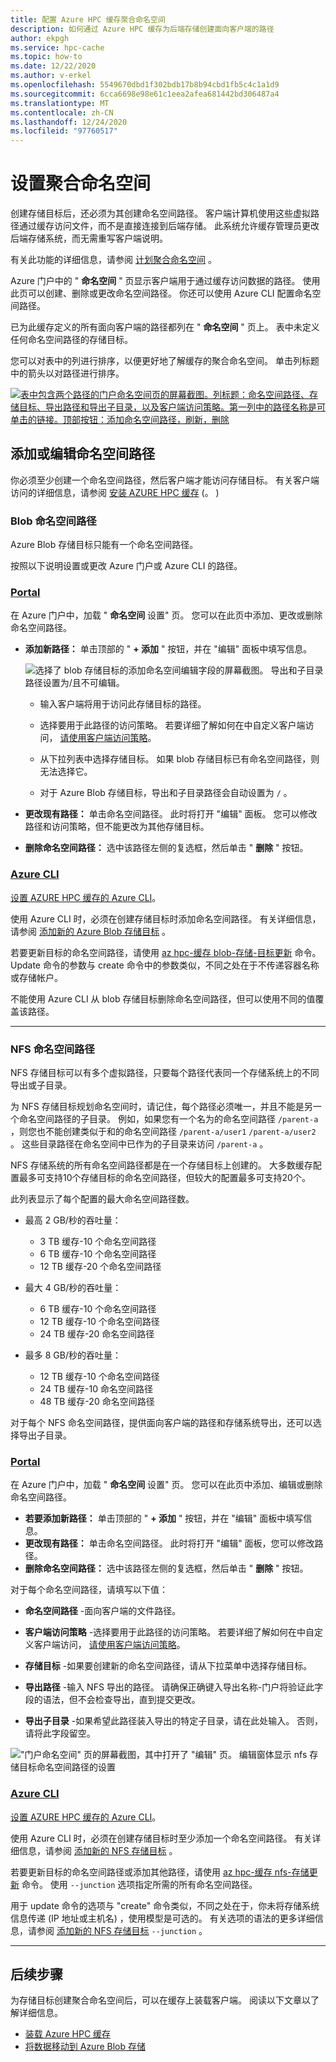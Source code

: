 ```yaml
---
title: 配置 Azure HPC 缓存聚合命名空间
description: 如何通过 Azure HPC 缓存为后端存储创建面向客户端的路径
author: ekpgh
ms.service: hpc-cache
ms.topic: how-to
ms.date: 12/22/2020
ms.author: v-erkel
ms.openlocfilehash: 5549670dbd1f302bdb17b8b94cbd1fb5c4c1a1d9
ms.sourcegitcommit: 6cca6698e98e61c1eea2afea681442bd306487a4
ms.translationtype: MT
ms.contentlocale: zh-CN
ms.lasthandoff: 12/24/2020
ms.locfileid: "97760517"
---
```

# <a name="set-up-the-aggregated-namespace"></a>设置聚合命名空间

创建存储目标后，还必须为其创建命名空间路径。 客户端计算机使用这些虚拟路径通过缓存访问文件，而不是直接连接到后端存储。 此系统允许缓存管理员更改后端存储系统，而无需重写客户端说明。

有关此功能的详细信息，请参阅 [计划聚合命名空间](hpc-cache-namespace.md) 。

Azure 门户中的 " **命名空间** " 页显示客户端用于通过缓存访问数据的路径。 使用此页可以创建、删除或更改命名空间路径。 你还可以使用 Azure CLI 配置命名空间路径。

已为此缓存定义的所有面向客户端的路径都列在 " **命名空间** " 页上。 表中未定义任何命名空间路径的存储目标。

您可以对表中的列进行排序，以便更好地了解缓存的聚合命名空间。 单击列标题中的箭头以对路径进行排序。

[![表中包含两个路径的门户命名空间页的屏幕截图。列标题：命名空间路径、存储目标、导出路径和导出子目录，以及客户端访问策略。第一列中的路径名称是可单击的链接。顶部按钮：添加命名空间路径，刷新，删除 ](media/namespace-page.png)](media/namespace-page.png#lightbox)

## <a name="add-or-edit-namespace-paths"></a>添加或编辑命名空间路径

你必须至少创建一个命名空间路径，然后客户端才能访问存储目标。 有关客户端访问的详细信息，请参阅 [安装 AZURE HPC 缓存](hpc-cache-mount.md) (。 ) 

### <a name="blob-namespace-paths"></a>Blob 命名空间路径

Azure Blob 存储目标只能有一个命名空间路径。

按照以下说明设置或更改 Azure 门户或 Azure CLI 的路径。

### <a name="portal"></a>[Portal](#tab/azure-portal)

在 Azure 门户中，加载 " **命名空间** 设置" 页。 您可以在此页中添加、更改或删除命名空间路径。

* **添加新路径：** 单击顶部的 " **+ 添加** " 按钮，并在 "编辑" 面板中填写信息。

  ![选择了 blob 存储目标的添加命名空间编辑字段的屏幕截图。 导出和子目录路径设置为/且不可编辑。](media/namespace-add-blob.png)

  * 输入客户端将用于访问此存储目标的路径。

  * 选择要用于此路径的访问策略。 若要详细了解如何在中自定义客户端访问， [请使用客户端访问策略](access-policies.md)。

  * 从下拉列表中选择存储目标。 如果 blob 存储目标已有命名空间路径，则无法选择它。

  * 对于 Azure Blob 存储目标，导出和子目录路径会自动设置为 ``/`` 。

* **更改现有路径：** 单击命名空间路径。 此时将打开 "编辑" 面板。 您可以修改路径和访问策略，但不能更改为其他存储目标。

* **删除命名空间路径：** 选中该路径左侧的复选框，然后单击 " **删除** " 按钮。

### <a name="azure-cli"></a>[Azure CLI](#tab/azure-cli)

[设置 AZURE HPC 缓存的 Azure CLI](./az-cli-prerequisites.md)。

使用 Azure CLI 时，必须在创建存储目标时添加命名空间路径。 有关详细信息，请参阅 [添加新的 Azure Blob 存储目标](hpc-cache-add-storage.md?tabs=azure-cli#add-a-new-azure-blob-storage-target) 。

若要更新目标的命名空间路径，请使用 [az hpc-缓存 blob-存储-目标更新](/cli/azure/ext/hpc-cache/hpc-cache/blob-storage-target#ext-hpc-cache-az-hpc-cache-blob-storage-target-update) 命令。 Update 命令的参数与 create 命令中的参数类似，不同之处在于不传递容器名称或存储帐户。

不能使用 Azure CLI 从 blob 存储目标删除命名空间路径，但可以使用不同的值覆盖该路径。

---

### <a name="nfs-namespace-paths"></a>NFS 命名空间路径

NFS 存储目标可以有多个虚拟路径，只要每个路径代表同一个存储系统上的不同导出或子目录。

为 NFS 存储目标规划命名空间时，请记住，每个路径必须唯一，并且不能是另一个命名空间路径的子目录。 例如，如果您有一个名为的命名空间路径 ``/parent-a`` ，则您也不能创建类似于和的命名空间路径 ``/parent-a/user1`` ``/parent-a/user2`` 。 这些目录路径在命名空间中已作为的子目录来访问 ``/parent-a`` 。

NFS 存储系统的所有命名空间路径都是在一个存储目标上创建的。 大多数缓存配置最多可支持10个存储目标的命名空间路径，但较大的配置最多可支持20个。

此列表显示了每个配置的最大命名空间路径数。

* 最高 2 GB/秒的吞吐量：

  * 3 TB 缓存-10 个命名空间路径
  * 6 TB 缓存-10 个命名空间路径
  * 12 TB 缓存-20 个命名空间路径

* 最大 4 GB/秒的吞吐量：

  * 6 TB 缓存-10 个命名空间路径
  * 12 TB 缓存-10 个命名空间路径
  * 24 TB 缓存-20 命名空间路径

* 最多 8 GB/秒的吞吐量：

  * 12 TB 缓存-10 个命名空间路径
  * 24 TB 缓存-10 命名空间路径
  * 48 TB 缓存-20 命名空间路径

对于每个 NFS 命名空间路径，提供面向客户端的路径和存储系统导出，还可以选择导出子目录。

### <a name="portal"></a>[Portal](#tab/azure-portal)

在 Azure 门户中，加载 " **命名空间** 设置" 页。 您可以在此页中添加、编辑或删除命名空间路径。

* **若要添加新路径：** 单击顶部的 " **+ 添加** " 按钮，并在 "编辑" 面板中填写信息。
* **更改现有路径：** 单击命名空间路径。 此时将打开 "编辑" 面板，您可以修改路径。
* **删除命名空间路径：** 选中该路径左侧的复选框，然后单击 " **删除** " 按钮。

对于每个命名空间路径，请填写以下值：

* **命名空间路径** -面向客户端的文件路径。

* **客户端访问策略** -选择要用于此路径的访问策略。 若要详细了解如何在中自定义客户端访问， [请使用客户端访问策略](access-policies.md)。

* **存储目标** -如果要创建新的命名空间路径，请从下拉菜单中选择存储目标。

* **导出路径** -输入 NFS 导出的路径。 请确保正确键入导出名称-门户将验证此字段的语法，但不会检查导出，直到提交更改。

* **导出子目录** -如果希望此路径装入导出的特定子目录，请在此处输入。 否则，请将此字段留空。

!["门户命名空间" 页的屏幕截图，其中打开了 "编辑" 页。 编辑窗体显示 nfs 存储目标命名空间路径的设置](media/namespace-edit-nfs.png)

### <a name="azure-cli"></a>[Azure CLI](#tab/azure-cli)

[设置 AZURE HPC 缓存的 Azure CLI](./az-cli-prerequisites.md)。

使用 Azure CLI 时，必须在创建存储目标时至少添加一个命名空间路径。 有关详细信息，请参阅 [添加新的 NFS 存储目标](hpc-cache-add-storage.md?tabs=azure-cli#add-a-new-nfs-storage-target) 。

若要更新目标的命名空间路径或添加其他路径，请使用 [az hpc-缓存 nfs-存储更新](/cli/azure/ext/hpc-cache/hpc-cache/nfs-storage-target#ext-hpc-cache-az-hpc-cache-nfs-storage-target-update) 命令。 使用 ``--junction`` 选项指定所需的所有命名空间路径。

用于 update 命令的选项与 "create" 命令类似，不同之处在于，你未将存储系统信息传递 (IP 地址或主机名) ，使用模型是可选的。 有关选项的语法的更多详细信息，请参阅 [添加新的 NFS 存储目标](hpc-cache-add-storage.md?tabs=azure-cli#add-a-new-nfs-storage-target) ``--junction`` 。

---

## <a name="next-steps"></a>后续步骤

为存储目标创建聚合命名空间后，可以在缓存上装载客户端。 阅读以下文章以了解详细信息。

* [装载 Azure HPC 缓存](hpc-cache-mount.md)
* [将数据移动到 Azure Blob 存储](hpc-cache-ingest.md)
